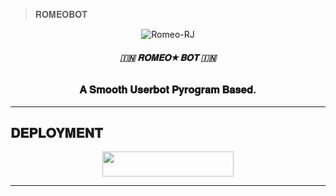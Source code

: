 
> 𝐑𝐎𝐌𝐄𝐎𝐁𝐎𝐓 </b>
</h1>

<p align="center">
  <img src="https://telegra.ph/file/a62b9c7d9848afde0569e.jpg" alt="Romeo-RJ">
</p>

<h6 align="center">
  <b>🇮🇳 𝐑𝐎𝐌𝐄𝐎★𝐁𝐎𝐓 🇮🇳</b>
</h6>

<h3 align="center">
  <b>𝐀 𝐒𝐦𝐨𝐨𝐭𝐡 𝐔𝐬𝐞𝐫𝐛𝐨𝐭 𝐏𝐲𝐫𝐨𝐠𝐫𝐚𝐦 𝐁𝐚𝐬𝐞𝐝.</b>
</h3>

-------------------------
## 𝐃𝐄𝐏𝐋𝐎𝐘𝐌𝐄𝐍𝐓

<p align="center"><a href="http://dashboard.heroku.com/new?template=https://github.com/Sankioppro/DevilRomeo-UserBot"> <img src="https://img.shields.io/badge/Deploy%20On%20Heroku-black?style=for-the-badge&logo=heroku" width="210" height="40"/></a></p>

-------------------------
